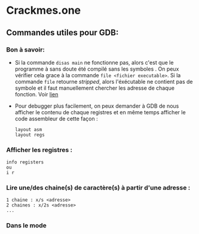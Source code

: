# Crackmes.one

## Commandes utiles pour GDB:

### Bon à savoir:
* Si la commande `disas main` ne fonctionne pas, alors c'est que le programme à sans doute été compilé sans les symboles
  . On peux vérifier cela grace à la commande `file <fichier executable>`. Si la commande `file` retourne *stripped*, alors l'éxécutable ne contient pas de symbole et il faut manuellement chercher les adresse de chaque fonction. Voir [lien](https://tr0id.medium.com/working-with-stripped-binaries-in-gdb-cacacd7d5a33)


* Pour debugger plus facilement, on peux demander à GDB de nous afficher le contenu de chaque registres et en même temps afficher le code assembleur de cette façon : 
    ```shell
    layout asm
  layout regs
     ```
### Afficher les registres :

```shell
info registers
ou
i r
```

### Lire une/des chaine(s) de caractère(s) à partir d'une adresse : 
``` shell
1 chaine : x/s <adresse>
2 chaines : x/2s <adresse>
...
```
### Dans le mode 


